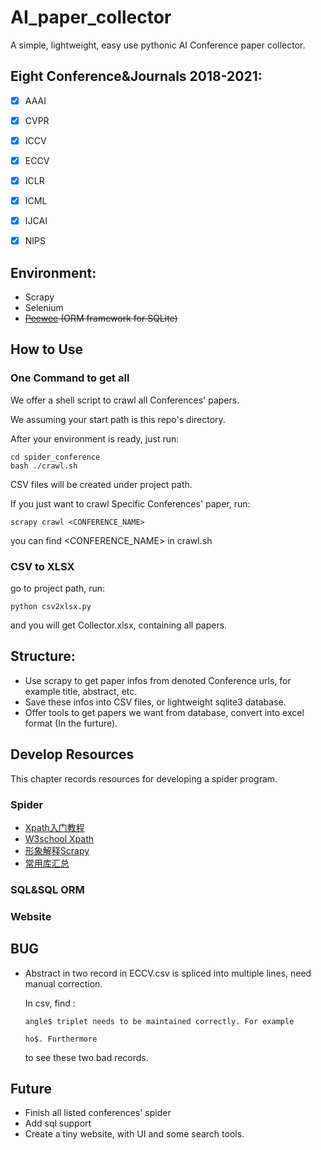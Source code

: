 # AI_paper_collector
A simple, lightweight, easy use pythonic AI Conference paper collector.
## Eight Conference&Journals 2018-2021:
- [x] AAAI
- [x] CVPR
- [x] ICCV
- [x] ECCV
- [x] ICLR 

- [x] ICML
- [x] IJCAI
- [x] NIPS

## Environment:

- Scrapy
- Selenium
- ~~[Peewee](https://github.com/coleifer/peewee) (ORM framework for SQLite)~~

## How to Use

### One Command to get all

We offer a shell script to crawl all Conferences' papers. 

We assuming your start path is this repo's directory.

After your environment is ready, just run:

```shell
cd spider_conference
bash ./crawl.sh
```

CSV files will be created under project path.

If you just want to crawl Specific Conferences' paper, run:

```shell
scrapy crawl <CONFERENCE_NAME>
```

you can find <CONFERENCE_NAME> in crawl.sh

### CSV to XLSX

go to project path, run:

```
python csv2xlsx.py
```

and you will get Collector.xlsx, containing all papers.

## Structure:

- Use scrapy to get paper infos from denoted Conference urls, for example title, abstract, etc.
- Save these infos into CSV files, or lightweight sqlite3 database.
- Offer tools to get papers we want from database, convert into excel format (In the furture).

## Develop Resources

This chapter records resources for developing a spider program.

### Spider

- [Xpath入门教程](https://www.runoob.com/xpath/xpath-nodes.html)
- [W3school Xpath](https://www.w3school.com.cn/xpath/index.asp)
- [形象解释Scrapy](https://www.cnblogs.com/ellisonzhang/p/11113277.html)
- [常用库汇总](https://zhuanlan.zhihu.com/p/81944559)
### SQL&SQL ORM
### Website

## BUG

- Abstract in two record in ECCV.csv is spliced into multiple lines, need manual correction. 

  In csv, find : 

  ```
  angle$ triplet needs to be maintained correctly. For example
  ```

  ```
  ho$. Furthermore
  ```

  to see these two bad records.

## Future
- Finish all listed conferences' spider
- Add sql support
- Create a tiny website, with UI and some search tools.